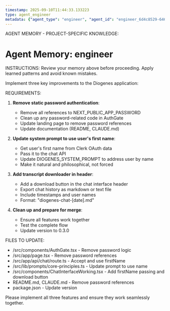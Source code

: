 ```yaml
---
timestamp: 2025-09-10T11:44:33.133223
type: agent_engineer
metadata: {"agent_type": "engineer", "agent_id": "engineer_6d4c8529-646d-47a1-972b-0c2d4afbdd21", "session_id": "6d4c8529-646d-47a1-972b-0c2d4afbdd21", "delegation_context": {"description": "Remove password and add features", "timestamp": "2025-09-10T11:44:33.132340"}}
---
```



AGENT MEMORY - PROJECT-SPECIFIC KNOWLEDGE:
# Agent Memory: engineer
<!-- Last Updated: 2025-09-08T19:48:13.698585Z -->



INSTRUCTIONS: Review your memory above before proceeding. Apply learned patterns and avoid known mistakes.


Implement three key improvements to the Diogenes application:

REQUIREMENTS:
1. **Remove static password authentication**:
   - Remove all references to NEXT_PUBLIC_APP_PASSWORD
   - Clean up any password-related code in AuthGate
   - Update landing page to remove password references
   - Update documentation (README, CLAUDE.md)

2. **Update system prompt to use user's first name**:
   - Get user's first name from Clerk OAuth data
   - Pass it to the chat API
   - Update DIOGENES_SYSTEM_PROMPT to address user by name
   - Make it natural and philosophical, not forced

3. **Add transcript downloader in header**:
   - Add a download button in the chat interface header
   - Export chat history as markdown or text file
   - Include timestamps and user names
   - Format: "diogenes-chat-[date].md"

4. **Clean up and prepare for merge**:
   - Ensure all features work together
   - Test the complete flow
   - Update version to 0.3.0

FILES TO UPDATE:
- /src/components/AuthGate.tsx - Remove password logic
- /src/app/page.tsx - Remove password references
- /src/app/api/chat/route.ts - Accept and use firstName
- /src/lib/prompts/core-principles.ts - Update prompt to use name
- /src/components/ChatInterfaceWorking.tsx - Add firstName passing and download button
- README.md, CLAUDE.md - Remove password references
- package.json - Update version

Please implement all three features and ensure they work seamlessly together.